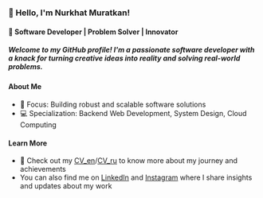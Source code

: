 ### 👋 Hello, I'm Nurkhat Muratkan!

#### 🚀 Software Developer | Problem Solver | Innovator

##### Welcome to my GitHub profile! I'm a passionate software developer with a knack for turning creative ideas into reality and solving real-world problems.

#### About Me

- 🌟 Focus: Building robust and scalable software solutions
- 💻 Specialization: Backend Web Development, System Design, Cloud Computing
  
#### Learn More

- 📄 Check out my [CV_en](./CV_en.pdf)/[CV_ru](./CV_ru.pdf) to know more about my journey and achievements
- You can also find me on [LinkedIn](https://www.linkedin.com/in/nurkhat-muratkan-78434b271/) and [Instagram](https://www.instagram.com/nurhat_murathan/) where I share insights and updates about my work

<!--
**nurhatmurathan/nurhatmurathan** is a ✨ _special_ ✨ repository because its `README.md` (this file) appears on your GitHub profile.

Here are some ideas to get you started:

- 🔭 I’m currently working on ...
- 🌱 I’m currently learning ...
- 👯 I’m looking to collaborate on ...
- 🤔 I’m looking for help with ...
- 💬 Ask me about ...
- 📫 How to reach me: ...
- 😄 Pronouns: ...
- ⚡ Fun fact: ...
-->
